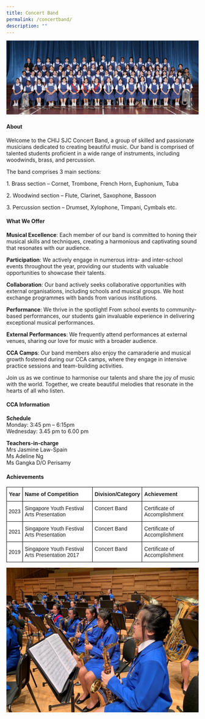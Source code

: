 ```yaml
---
title: Concert Band
permalink: /concertband/
description: ""
---
```

![](/images/CCA/2023/Concert%20Band/concert%20band.jpg)

#### **About**
Welcome to the CHIJ SJC Concert Band, a group of skilled and passionate musicians dedicated to creating beautiful music. Our band is comprised of talented students proficient in a wide range of instruments, including woodwinds, brass, and percussion.
  

The band comprises 3 main sections:

1\.  Brass section – Cornet, Trombone, French Horn, Euphonium, Tuba

2\.  Woodwind section – Flute, Clarinet, Saxophone, Bassoon

3\.  Percussion section – Drumset, Xylophone, Timpani, Cymbals etc.

  #### **What We Offer**
**Musical Excellence**: Each member of our band is committed to honing their musical skills and techniques, creating a harmonious and captivating sound that resonates with our audience.

**Participation**: We actively engage in numerous intra- and inter-school events throughout the year, providing our students with valuable opportunities to showcase their talents.

**Collaboration**: Our band actively seeks collaborative opportunities with external organisations, including schools and musical groups. We host exchange programmes with bands from various institutions.

**Performance**: We thrive in the spotlight! From school events to community-based performances, our students gain invaluable experience in delivering exceptional musical performances.

**External Performances**: We frequently attend performances at external venues, sharing our love for music with a broader audience.

**CCA Camps**: Our band members also enjoy the camaraderie and musical growth fostered during our CCA camps, where they engage in intensive practice sessions and team-building activities.

Join us as we continue to harmonise our talents and share the joy of music with the world. Together, we create beautiful melodies that resonate in the hearts of all who listen.

#### **CCA Information**
**Schedule**        
<br>Monday: 3:45 pm – 6:15pm
<br>Wednesday: 3.45 pm to 6.00 pm
<br>

**Teachers-in-charge**
<br>Mrs Jasmine Law-Spain<br> Ms Adeline Ng<br>Ms Gangka D/O Perisamy<br>

#### **Achievements**


<style type="text/css">
.tg  {border-collapse:collapse;border-spacing:0;}
.tg td{border-color:black;border-style:solid;border-width:1px;font-family:Arial, sans-serif;font-size:14px;
  overflow:hidden;padding:10px 5px;word-break:normal;}
.tg th{border-color:black;border-style:solid;border-width:1px;font-family:Arial, sans-serif;font-size:14px;
  font-weight:normal;overflow:hidden;padding:10px 5px;word-break:normal;}
.tg .tg-9hzb{background-color:#FFF;font-weight:bold;text-align:center;vertical-align:top}
.tg .tg-dgl5{background-color:#FFF;font-weight:bold;text-align:left;vertical-align:top}
.tg .tg-f4yw{background-color:#FFF;text-align:center;vertical-align:middle}
.tg .tg-zr06{background-color:#FFF;text-align:left;vertical-align:middle}
.tg .tg-ktyi{background-color:#FFF;text-align:left;vertical-align:top}
</style>
<table class="tg">
<thead>
  <tr>
    <th class="tg-9hzb">Year<br></th>
    <th class="tg-dgl5">Name of Competition<br></th>
    <th class="tg-dgl5">Division/Category<br></th>
    <th class="tg-dgl5">Achievement<br></th>
  </tr>
</thead>
<tbody>
  <tr>
    <td class="tg-f4yw"> 2023</td>
    <td class="tg-zr06"> Singapore Youth Festival Arts Presentation</td>
    <td class="tg-zr06"> Concert Band<br><br></td>
    <td class="tg-ktyi">Certificate of Accomplishment<br> </td>
  </tr>
  <tr>
    <td class="tg-f4yw">2021<br></td>
    <td class="tg-ktyi">Singapore Youth Festival Arts Presentation<br></td>
    <td class="tg-ktyi">Concert Band<br></td>
    <td class="tg-ktyi">Certificate of Accomplishment<br></td>
  </tr>
  <tr>
    <td class="tg-f4yw">2019<br></td>
    <td class="tg-ktyi">Singapore Youth Festival Arts Presentation 2017<br></td>
    <td class="tg-ktyi">Concert Band<br></td>
    <td class="tg-ktyi">Certificate of Accomplishment<br></td>
  </tr>
  <tr>
  </tr></tbody>
</table>



![](/images/CCA/Visual%20&amp;%20Performing%20Arts/Concert%20Band/C2.jpg)